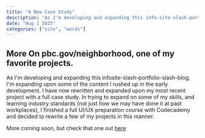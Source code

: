 ```yaml
---
title: "A New Case Study"
description: "As I'm developing and expanding this info-site-slash-portfolio-slash-blog, I'm trying to expand upon some of the initial things I rushed to get up."
date: "Aug 1 2025"
categories: ["site", "words"]
---
```


## More On pbc.gov/neighborhood, one of my favorite projects.

As I'm developing and expanding this infosite-slash-portfolio-slash-blog, I'm expanding upon some of the content I rushed up in the early development. I have now rewritten and expanded upon my most recent project with a full case study. In trying to expand on some of my skills, and learning industry standards (not just how we may have done it at past workplaces), I finished a full UI/UX preparation course with Codecademy and decided to rewrite a few of my projects in this manner.

More coming soon, but check that one out [here](/posts/projects/palm-beach-county-neighborhood-app)
